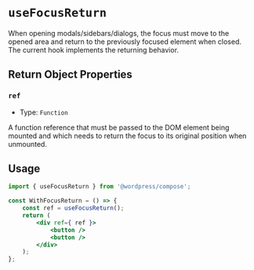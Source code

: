 # `useFocusReturn`

When opening modals/sidebars/dialogs, the focus must move to the opened area and return to the previously focused element when closed. The current hook implements the returning behavior.

## Return Object Properties

### `ref`

-   Type: `Function`

A function reference that must be passed to the DOM element being mounted and which needs to return the focus to its original position when unmounted.

## Usage

```jsx
import { useFocusReturn } from '@wordpress/compose';

const WithFocusReturn = () => {
	const ref = useFocusReturn();
	return (
		<div ref={ ref }>
			<button />
			<button />
		</div>
	);
};
```

